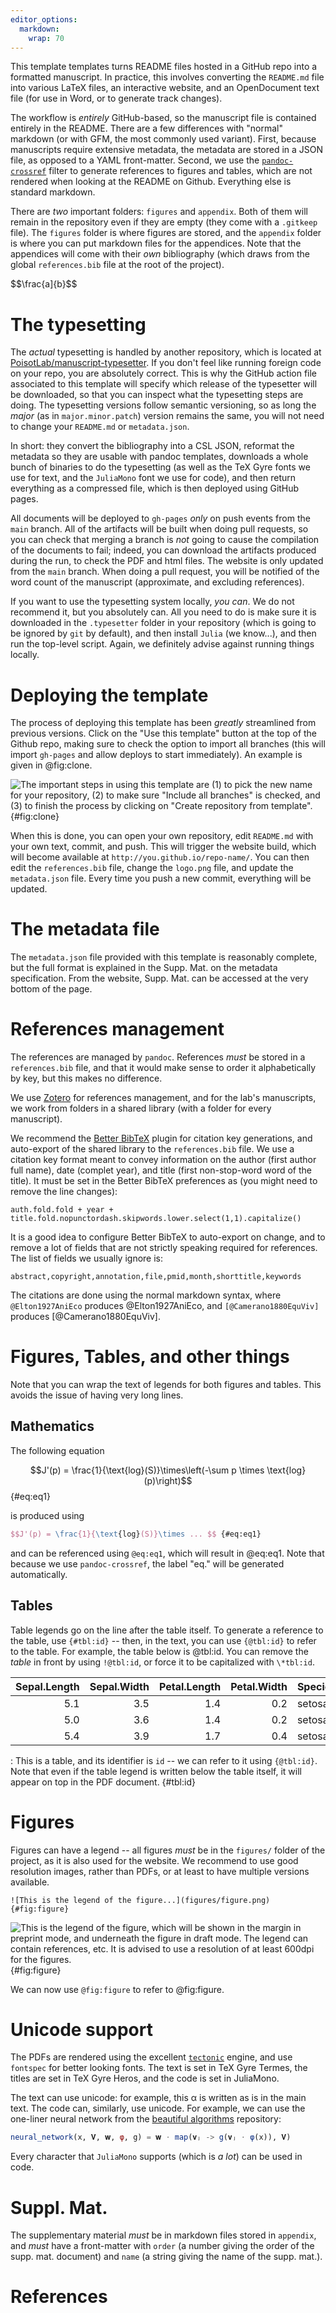 ```yaml
---
editor_options: 
  markdown: 
    wrap: 70
---
```


This template templates turns README files hosted in a GitHub repo
into a formatted manuscript. In practice, this involves converting the
`README.md` file into various LaTeX files, an interactive website, and
an OpenDocument text file (for use in Word, or to generate track
changes).

The workflow is *entirely* GitHub-based, so the manuscript file is
contained entirely in the README. There are a few differences with
"normal" markdown (or with GFM, the most commonly used variant).
First, because manuscripts require extensive metadata, the metadata
are stored in a JSON file, as opposed to a YAML front-matter. Second,
we use the
[`pandoc-crossref`](https://github.com/lierdakil/pandoc-crossref)
filter to generate references to figures and tables, which are not
rendered when looking at the README on Github. Everything else is
standard markdown.

There are *two* important folders: `figures` and `appendix`. Both of
them will remain in the repository even if they are empty (they come
with a `.gitkeep` file). The `figures` folder is where figures are
stored, and the `appendix` folder is where you can put markdown files
for the appendices. Note that the appendices will come with their
*own* bibliography (which draws from the global `references.bib` file
at the root of the project).

$$\frac{a]{b}$$

# The typesetting

The *actual* typesetting is handled by another repository, which is
located at
[PoisotLab/manuscript-typesetter](https://github.com/PoisotLab/manuscript-typesetter).
If you don't feel like running foreign code on your repo, you are
absolutely correct. This is why the GitHub action file associated to
this template will specify which release of the typesetter will be
downloaded, so that you can inspect what the typesetting steps are
doing. The typesetting versions follow semantic versioning, so as long
the *major* (as in `major.minor.patch`) version remains the same, you
will not need to change your `README.md` or `metadata.json`.

In short: they convert the bibliography into a CSL JSON, reformat the
metadata so they are usable with pandoc templates, downloads a whole
bunch of binaries to do the typesetting (as well as the TeX Gyre fonts
we use for text, and the `JuliaMono` font we use for code), and then
return everything as a compressed file, which is then deployed using
GitHub pages.

All documents will be deployed to `gh-pages` *only* on push events
from the `main` branch. All of the artifacts will be built when doing
pull requests, so you can check that merging a branch is *not* going
to cause the compilation of the documents to fail; indeed, you can
download the artifacts produced during the run, to check the PDF and
html files. The website is only updated from the `main` branch. When
doing a pull request, you will be notified of the word count of the
manuscript (approximate, and excluding references).

If you want to use the typesetting system locally, *you can*. We do
not recommend it, but you absolutely can. All you need to do is make
sure it is downloaded in the `.typesetter` folder in your repository
(which is going to be ignored by `git` by default), and then install
`Julia` (we know...), and then run the top-level script. Again, we
definitely advise against running things locally.

# Deploying the template

The process of deploying this template has been *greatly* streamlined
from previous versions. Click on the "Use this template" button at the
top of the Github repo, making sure to check the option to import all
branches (this will import `gh-pages` and allow deploys to start
immediately). An example is given in @fig:clone.

![The important steps in using this template are (1) to pick the new
name for your repository, (2) to make sure "Include all branches" is
checked, and (3) to finish the process by clicking on "Create
repository from template".](figures/how-to-clone.png){#fig:clone}

When this is done, you can open your own repository, edit `README.md`
with your own text, commit, and push. This will trigger the website
build, which will become available at
`http://you.github.io/repo-name/`. You can then edit the
`references.bib` file, change the `logo.png` file, and update the
`metadata.json` file. Every time you push a new commit, everything
will be updated.

# The metadata file

The `metadata.json` file provided with this template is reasonably
complete, but the full format is explained in the Supp. Mat. on the
metadata specification. From the website, Supp. Mat. can be accessed
at the very bottom of the page.

# References management

The references are managed by `pandoc`. References *must* be stored in
a `references.bib` file, and that it would make sense to order it
alphabetically by key, but this makes no difference.

We use [Zotero](https://www.zotero.org/) for references management,
and for the lab's manuscripts, we work from folders in a shared
library (with a folder for every manuscript).

We recommend the [Better
BibTeX](https://retorque.re/zotero-better-bibtex/) plugin for citation
key generations, and auto-export of the shared library to the
`references.bib` file. We use a citation key format meant to convey
information on the author (first author full name), date (complet
year), and title (first non-stop-word word of the title). It must be
set in the Better BibTeX preferences as (you might need to remove the
line changes):

```         
auth.fold.fold + year + title.fold.nopunctordash.skipwords.lower.select(1,1).capitalize()
```

It is a good idea to configure Better BibTeX to auto-export on change,
and to remove a lot of fields that are not strictly speaking required
for references. The list of fields we usually ignore is:

```         
abstract,copyright,annotation,file,pmid,month,shorttitle,keywords
```

The citations are done using the normal markdown syntax, where
`@Elton1927AniEco` produces @Elton1927AniEco, and
`[@Camerano1880EquViv]` produces [@Camerano1880EquViv].

# Figures, Tables, and other things

Note that you can wrap the text of legends for both figures and
tables. This avoids the issue of having very long lines.

## Mathematics

The following equation

$$J'(p) = \frac{1}{\text{log}(S)}\times\left(-\sum p \times \text{log}(p)\right)$$
{#eq:eq1}

is produced using

``` latex
$$J'(p) = \frac{1}{\text{log}(S)}\times ... $$ {#eq:eq1}
```

and can be referenced using `@eq:eq1`, which will result in @eq:eq1.
Note that because we use `pandoc-crossref`, the label "eq." will be
generated automatically.

## Tables

Table legends go on the line after the table itself. To generate a
reference to the table, use `{#tbl:id}` -- then, in the text, you can
use `{@tbl:id}` to refer to the table. For example, the table below is
@tbl:id. You can remove the *table* in front by using `!@tbl:id`, or
force it to be capitalized with `\*tbl:id`.

| Sepal.Length | Sepal.Width | Petal.Length | Petal.Width | Species |
|-------------:|------------:|-------------:|------------:|:--------|
|          5.1 |         3.5 |          1.4 |         0.2 | setosa  |
|          5.0 |         3.6 |          1.4 |         0.2 | setosa  |
|          5.4 |         3.9 |          1.7 |         0.4 | setosa  |

: This is a table, and its identifier is `id` -- we can refer to it
using `{@tbl:id}`. Note that even if the table legend is written below
the table itself, it will appear on top in the PDF document. {#tbl:id}

# Figures

Figures can have a legend -- all figures *must* be in the `figures/`
folder of the project, as it is also used for the website. We
recommend to use good resolution images, rather than PDFs, or at least
to have multiple versions available.

```         
![This is the legend of the figure...](figures/figure.png){#fig:figure}
```

![This is the legend of the figure, which will be shown in the margin
in preprint mode, and underneath the figure in draft mode. The legend
can contain references, etc. It is advised to use a resolution of at
least 600dpi for the figures.](figures/figure.png){#fig:figure}

We can now use `@fig:figure` to refer to @fig:figure.

# Unicode support

The PDFs are rendered using the excellent
[`tectonic`](https://tectonic-typesetting.github.io/en-US/) engine,
and use `fontspec` for better looking fonts. The text is set in TeX
Gyre Termes, the titles are set in TeX Gyre Heros, and the code is set
in JuliaMono.

The text can use unicode: for example, this α is written as is in the
main text. The code can, similarly, use unicode. For example, we can
use the one-liner neural network from the [beautiful
algorithms](%22https://github.com/mossr/BeautifulAlgorithms.jl/blob/master/src/neural_network_one_liner.jl%22)
repository:

``` julia
neural_network(x, 𝐕, 𝐰, φ, g) = 𝐰 ⋅ map(𝐯ⱼ -> g(𝐯ⱼ ⋅ φ(x)), 𝐕)
```

Every character that `JuliaMono` supports (which is *a lot*) can be
used in code.

# Suppl. Mat.

The supplementary material *must* be in markdown files stored in
`appendix`, and *must* have a front-matter with `order` (a number
giving the order of the supp. mat. document) and `name` (a string
giving the name of the supp. mat.).

# References
